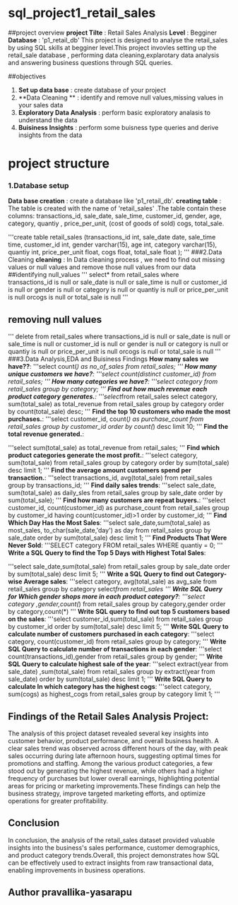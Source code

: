 # sql_project1_retail_sales
##project overview
**project Tilte** : Retail Sales Analysis
**Level** : Begginer
**Database** : 'p1_retail_db' 
This project is designed to analyse the retail_sales by using  SQL skills at begginer level.This project invovles setting up the retail_sale database , performing data cleaning,explarotary data analysis and answering business questions through SQL queries.

##objectives
1. **Set up data base** : create database of your project
2. **Data Cleaning ** : identify and remove null values,missing values in your sales data
3. **Exploratory Data Analysis** : perform basic exploratory analasis to understand the data
4. **Buisiness Insights** : perform some buisness type queries and derive insights from the data
# project structure
### 1.Database setup
**Data base creation** : create a database like 'p1_retail_db'.
**creating table** : The table is created with the name of 'retail_sales' .The table contain these columns: transactions_id,	sale_date,	sale_time,	customer_id,	gender,	age,	category,	quantiy	, price_per_unit, (cost of goods of sold)	cogs,	total_sale.


'''create table retail_sales
      (transactions_id int, 
	  sale_date	date,
	  sale_time	time,
	  customer_id int,
	  gender varchar(15),
	  age int,
	  category varchar(15),
	  quantiy int,
	  price_per_unit float,
	  cogs float,
	  total_sale float
);
'''
###2.Data Cleaning
**cleaning** : In Data cleaning process , we need to find out missing values or null values and remove those null values from our data
##identifying null_values
'''
select* from retail_sales
where  
     transactions_id is null or sale_date is null or sale_time is null or customer_id is null or gender is null or category is null or
	 quantiy is null or  price_per_unit is null orcogs is null or total_sale is null
  '''
## removing null values
'''
delete from retail_sales
where 
     transactions_id is null or sale_date is null or sale_time is null or customer_id is null or gender is null or category is null or
	 quantiy is null or  price_per_unit is null orcogs is null or total_sale is null
  '''
  ###3.Data Analysis,EDA and Buisiness Findings
  **How many sales we have??**:
  '''select count(*) as no_of_sales from retail_sales;
  '''
  **How many unique customers we have?**:
  '''select count(distinct customer_id) from retail_sales;
  '''
  **How many categories we have?**:
  '''select category from retail_sales
     group by category;
  '''
  **Find out how much revenue each product category generates.**:
  '''select*from retail_sales
     select category, sum(total_sale) as total_revenue from retail_sales
     group by category
     order by  count(total_sale) desc;
  '''
  **Find the top 10 customers who made the most purchases.**:
  '''select customer_id, count(*) as purchase_count from retail_sales
     group by customer_id
     order by  count(*) desc
     limit 10;
 '''
 **Find the total revenue generated.**:

'''select sum(total_sale) as total_revenue from retail_sales;
'''
**Find which product categories generate the most profit.**:
'''select category, sum(total_sale) from retail_sales
   group by category
   order by sum(total_sale) desc
   limit 1;
'''
**Find the average amount customers spend per transaction.**:
'''select transactions_id, avg(total_sale) from retail_sales
   group by transactions_id;
'''
**Find daily sales trends**:
'''select sale_date, sum(total_sale) as daily_sles from retail_sales
   group by sale_date
   order by  sum(total_sale);
'''
**Find how many customers are repeat buyers.**:
'''select customer_id, count(customer_id) as purchase_count from retail_sales
  group by customer_id
  having count(customer_id)>1
  order by customer_id;
'''
**Find Which Day Has the Most Sales**:
'''select sale_date,sum(total_sale) as most_sales,
   to_char(sale_date,'day') as day
   from retail_sales
   group by sale_date
  order by sum(total_sale) desc
  limit 1;
'''
**Find Products That Were Never Sold**:
'''SELECT category FROM retail_sales WHERE quantiy = 0;
'''
**Write a SQL Query to find the Top 5 Days with Highest Total Sales**:

'''select sale_date,sum(total_sale) from retail_sales
   group by sale_date
   order by sum(total_sale) desc
  limit 5;
'''
**Write a SQL Query to find out Category-wise Average sales**:
'''select category, avg(total_sale) as avg_sale from retail_sales
   group by category
   select*from retail_sales
'''
**Write SQL Query for Which gender shops more in each product category?**:
'''select category ,gender,count(*) from retail_sales
  group by category,gender
  order by category,count(*)
'''
**Write SQL query to find out top 5 customers based on the sales**:
'''select customer_id,sum(total_sale) from retail_sales
   group by customer_id
   order by sum(total_sale) desc
   limit 5;
'''
**Write SQL Query to calculate number of customers purchased in each category**:
'''select category, count(customer_id) from retail_sales
group by category;
'''
**Write SQL Query to calculate number of transactions in each gender**:
'''select count(transactions_id),gender from retail_sales
group by gender;
'''
**Write SQL Query to calculate highest sale of the year**:
'''select extract(year from sale_date) ,sum(total_sale) from retail_sales
   group by extract(year from sale_date)
   order by sum(total_sale) desc
   limit 1;
'''
**Write SQL Query to calculate In which category has the highest cogs**:
'''select category, sum(cogs) as highest_cogs from retail_sales
   group by category
   limit 1;
'''
## Findings of the Retail Sales Analysis Project:
The analysis of this project dataset revealed several key insights into customer behavior, product performance, and overall business health. A clear sales trend was observed across different hours of the day, with peak sales occurring during late afternoon hours, suggesting optimal times for promotions and staffing. Among the various product categories, a few stood out by generating the highest revenue, while others had a higher frequency of purchases but lower overall earnings, highlighting potential areas for pricing or marketing improvements.These findings can help the business  strategy, improve targeted marketing efforts, and optimize operations for greater profitability.

## Conclusion
In conclusion, the analysis of the retail_sales dataset provided valuable insights into the business's sales performance, customer demographics, and product category trends.Overall, this project demonstrates how SQL can be effectively used to extract insights from raw transactional data, enabling improvements in business operations.

## Author pravallika-yasarapu
